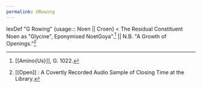 ```yaml
---
permalink: GRowing
---
```

lexDef "G Rowing" {usage::: Noen || Croen} < The Residual Constituent Noen as "Glycine", Eponymised NoetGoya".[^G RowingNoen] || N.B. "A Growth of Openings."[^G RowingCroen]

[^G RowingNoen]: [[Amino{Us}]], G. 1022. 
[^G RowingCroen]: [[Open]] : A Covertly Recorded Audio Sample of Closing Time at the Library. 
